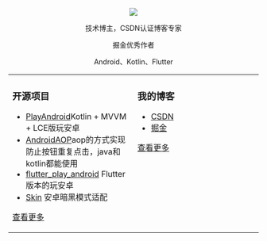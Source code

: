   
<p align="center">
  <img src="https://github-readme-stats.vercel.app/api?username=zhujiang521&show_icons=true&theme=graywhite"/>
</p>

<p align="center"> 技术博主，CSDN认证博客专家 </p>  
<p align="center"> 掘金优秀作者  </p>  
<p align="center"> Android、Kotlin、Flutter </p>  


<table align="center"><tr>
<td valign="top" width="50%">

### 开源项目  
- [PlayAndroid](https://github.com/zhujiang521/PlayAndroid)Kotlin + MVVM + LCE版玩安卓	
- [AndroidAOP](https://github.com/zhujiang521/AndroidAOP)aop的方式实现防止按钮重复点击，java和kotlin都能使用
- [flutter_play_android](https://github.com/zhujiang521/flutter_play_android) Flutter版本的玩安卓 
- [Skin](https://github.com/zhujiang521/Skin) 安卓暗黑模式适配
   
[查看更多](https://github.com/zhujiang521/zhujiang521)	 

	
</td>
<td valign="top" width="50%">

### 我的博客
- [CSDN](https://zhujiang.blog.csdn.net/)
- [掘金](https://juejin.cn/user/3913917127985240)

[查看更多](https://juejin.cn/user/3913917127985240)

</td>
</tr></table>

